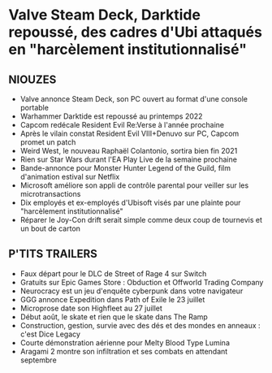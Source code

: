 # Valve Steam Deck, Darktide repoussé, des cadres d'Ubi attaqués en "harcèlement institutionnalisé"

## NIOUZES

- Valve annonce Steam Deck, son PC ouvert au format d'une console portable
- Warhammer Darktide est repoussé au printemps 2022
- Capcom redécale Resident Evil Re:Verse à l'année prochaine
- Après le vilain constat Resident Evil VIII+Denuvo sur PC, Capcom promet un patch
- Weird West, le nouveau Raphaël Colantonio, sortira bien fin 2021
- Rien sur Star Wars durant l'EA Play Live de la semaine prochaine
- Bande-annonce pour Monster Hunter Legend of the Guild, film d'animation estival sur Netflix
- Microsoft améliore son appli de contrôle parental pour veiller sur les microtransactions
- Dix employés et ex-employés d'Ubisoft visés par une plainte pour "harcèlement institutionnalisé"
- Réparer le Joy-Con drift serait simple comme deux coup de tournevis et un bout de carton

## P'TITS TRAILERS

- Faux départ pour le DLC de Street of Rage 4 sur Switch
- Gratuits sur Epic Games Store : Obduction et Offworld Trading Company
- Neurocracy est un jeu d'enquête cyberpunk dans votre navigateur
- GGG annonce Expedition dans Path of Exile le 23 juillet
- Microprose date son Highfleet au 27 juillet
- Début août, le skate et rien que le skate dans The Ramp
- Construction, gestion, survie avec des dés et des mondes en anneaux : c'est Dice Legacy
- Courte démonstration aérienne pour Melty Blood Type Lumina
- Aragami 2 montre son infiltration et ses combats en attendant septembre
